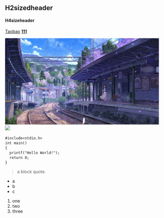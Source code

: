## H2sizedheader
#### H4sizeheader
<a href="https://www.taobao.com/" target="_blank">Taobao</a>
[**111**](/111.md)

![](/image1.jpg 'picture 1')
![](https://gimg2.baidu.com/image_search/src=http%3A%2F%2Fwww.qqoi.cn%2Fimg_bizhi%2F26580463.jpeg&refer=http%3A%2F%2Fwww.qqoi.cn&app=2002&size=f9999,10000&q=a80&n=0&g=0n&fmt=jpeg?sec=1622101426&t=8b29cee31a2f1bccd665dbafe616d2f2)
```
#include<stdio.h>
int main()
{
  printf("Hello World!");
  return 0;
}

```
>a block quote.

+ a
+ b
+ c

1. one
2. two
3. three

